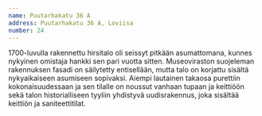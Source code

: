 ```yaml
---
name: Puutarhakatu 36 A
address: Puutarhakatu 36 A, Loviisa
number: 24
---
```

1700-luvulla rakennettu hirsitalo oli seissyt pitkään asumattomana, kunnes nykyinen omistaja hankki sen pari vuotta sitten. Museoviraston suojeleman rakennuksen fasadi on säilytetty entisellään, mutta talo on korjattu sisältä nykyaikaiseen asumiseen sopivaksi. Aiempi lautainen takaosa purettiin kokonaisuudessaan ja sen tilalle on noussut vanhaan tupaan ja keittiöön sekä talon historialliseen tyyliin yhdistyvä uudisrakennus, joka sisältää keittiön ja saniteettitilat.